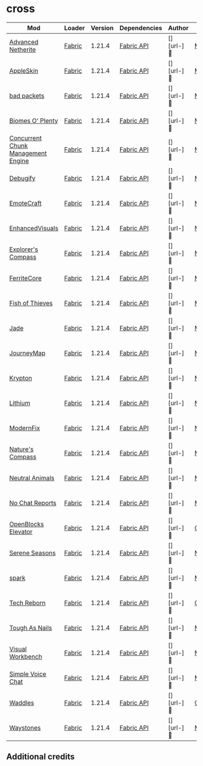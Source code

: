 # cross

| Mod | Loader | Version | Dependencies | Author | CDN |
|-----|--------|---------|--------------|--------|-----|
| [Advanced Netherite][url-advanced-netherite] | [Fabric][url-fabric] | 1.21.4 | [Fabric API][url-fabric-api] | [][url-] 👑 | [Modrinth][url-modrinth] |
| [AppleSkin][url-appleskin] | [Fabric][url-fabric] | 1.21.4 | [Fabric API][url-fabric-api] | [][url-] 👑 | [Modrinth][url-modrinth] |
| [bad packets][url-bad-packets] | [Fabric][url-fabric] | 1.21.4 | [Fabric API][url-fabric-api] | [][url-] 👑 | [Modrinth][url-modrinth] |
| [Biomes O' Plenty][url-biomes-o-plenty] | [Fabric][url-fabric] | 1.21.4 | [Fabric API][url-fabric-api] | [][url-] 👑 | [Modrinth][url-modrinth] |
| [Concurrent Chunk Management Engine][url-concurrent-chunk-management-engine] | [Fabric][url-fabric] | 1.21.4 | [Fabric API][url-fabric-api] | [][url-] 👑 | [Modrinth][url-modrinth] |
| [Debugify][url-debugify] | [Fabric][url-fabric] | 1.21.4 | [Fabric API][url-fabric-api] | [][url-] 👑 | [Modrinth][url-modrinth] |
| [EmoteCraft][url-emotecraft] | [Fabric][url-fabric] | 1.21.4 | [Fabric API][url-fabric-api] | [][url-] 👑 | [Modrinth][url-modrinth] |
| [EnhancedVisuals][url-enhancedvisuals] | [Fabric][url-fabric] | 1.21.4 | [Fabric API][url-fabric-api] | [][url-] 👑 | [Modrinth][url-modrinth] |
| [Explorer's Compass][url-explorers-compass] | [Fabric][url-fabric] | 1.21.4 | [Fabric API][url-fabric-api] | [][url-] 👑 | [Modrinth][url-modrinth] |
| [FerriteCore][url-ferritecore] | [Fabric][url-fabric] | 1.21.4 | [Fabric API][url-fabric-api] | [][url-] 👑 | [Modrinth][url-modrinth] |
| [Fish of Thieves][url-fish-of-thieves] | [Fabric][url-fabric] | 1.21.4 | [Fabric API][url-fabric-api] | [][url-] 👑 | [Modrinth][url-modrinth] |
| [Jade][url-jade] | [Fabric][url-fabric] | 1.21.4 | [Fabric API][url-fabric-api] | [][url-] 👑 | [Modrinth][url-modrinth] |
| [JourneyMap][url-journeymap] | [Fabric][url-fabric] | 1.21.4 | [Fabric API][url-fabric-api] | [][url-] 👑 | [Modrinth][url-modrinth] |
| [Krypton][url-krypton] | [Fabric][url-fabric] | 1.21.4 | [Fabric API][url-fabric-api] | [][url-] 👑 | [Modrinth][url-modrinth] |
| [Lithium][url-lithium] | [Fabric][url-fabric] | 1.21.4 | [Fabric API][url-fabric-api] | [][url-] 👑 | [Modrinth][url-modrinth] |
| [ModernFix][url-modernfix] | [Fabric][url-fabric] | 1.21.4 | [Fabric API][url-fabric-api] | [][url-] 👑 | [Modrinth][url-modrinth] |
| [Nature's Compass][url-natures-compass] | [Fabric][url-fabric] | 1.21.4 | [Fabric API][url-fabric-api] | [][url-] 👑 | [Modrinth][url-modrinth] |
| [Neutral Animals][url-neutral-animals] | [Fabric][url-fabric] | 1.21.4 | [Fabric API][url-fabric-api] | [][url-] 👑 | [Modrinth][url-modrinth] |
| [No Chat Reports][url-no-chat-reports] | [Fabric][url-fabric] | 1.21.4 | [Fabric API][url-fabric-api] | [][url-] 👑 | [Modrinth][url-modrinth] |
| [OpenBlocks Elevator][url-openblocks-elevator] | [Fabric][url-fabric] | 1.21.4 | [Fabric API][url-fabric-api] | [][url-] 👑 | [CurseForge][url-curseforge] |
| [Serene Seasons][url-serene-seasons] | [Fabric][url-fabric] | 1.21.4 | [Fabric API][url-fabric-api] | [][url-] 👑 | [Modrinth][url-modrinth] |
| [spark][url-spark] | [Fabric][url-fabric] | 1.21.4 | [Fabric API][url-fabric-api]| [][url-] 👑 | [Modrinth][url-modrinth] |
| [Tech Reborn][url-tech-reborn] | [Fabric][url-fabric] | 1.21.4 | [Fabric API][url-fabric-api] | [][url-] 👑 | [CurseForge][url-curseforge] |
| [Tough As Nails][url-tough-as-nails] | [Fabric][url-fabric] | 1.21.4 | [Fabric API][url-fabric-api] | [][url-] 👑 | [Modrinth][url-modrinth] |
| [Visual Workbench][url-visual-workbench] | [Fabric][url-fabric] | 1.21.4 | [Fabric API][url-fabric-api] | [][url-] 👑 | [Modrinth][url-modrinth] |
| [Simple Voice Chat][url-simple-voice-chat] | [Fabric][url-fabric] | 1.21.4 | [Fabric API][url-fabric-api] | [][url-] 👑 | [Modrinth][url-modrinth] |
| [Waddles][url-waddles] | [Fabric][url-fabric] | 1.21.4 | [Fabric API][url-fabric-api] | [][url-] 👑 | [CurseForge][url-curseforge] |
| [Waystones][url-waystones] | [Fabric][url-fabric] | 1.21.4 | [Fabric API][url-fabric-api] | [][url-] 👑 | [Modrinth][url-modrinth] |

## Additional credits

<!-- loaders -->
[url-fabric]: <https://maven.fabricmc.net/net/fabricmc/fabric-installer/1.0.1/fabric-installer-1.0.1.jar>
[url-curseforge]: <https://www.curseforge.com/>
[url-curseforge-app]: <https://download.overwolf.com/install/Download>
[url-modrinth]: <https://modrinth.com/>
[url-modrinth-app]: <https://launcher-files.modrinth.com/versions/0.9.3/windows/Modrinth%20App_0.9.3_x64-setup.exe>
<!-- authors -->
<!-- mods -->
[url-advanced-netherite]: <https://cdn.modrinth.com/data/CFX9ftUJ/versions/o2Yh8wg9/advancednetherite-fabric-2.2.2-1.21.4.jar>
[url-appleskin]: <https://cdn.modrinth.com/data/EsAfCjCV/versions/cHQjeYVS/appleskin-fabric-mc1.21.3-3.0.6.jar>
[url-bad-packets]: <https://cdn.modrinth.com/data/ftdbN0KK/versions/hjhT2sMz/badpackets-fabric-0.8.2.jar>
[url-biomes-o-plenty]: <https://cdn.modrinth.com/data/HXF82T3G/versions/fnWSrWtY/BiomesOPlenty-fabric-1.21.4-21.4.0.22.jar>
[url-concurrent-chunk-management-engine]: <https://cdn.modrinth.com/data/VSNURh3q/versions/yGX4O0YU/c2me-fabric-mc1.21.4-0.3.1.1.0.jar>
[url-debugify]: <https://cdn.modrinth.com/data/QwxR6Gcd/versions/yjpSgPEw/Debugify-1.21.4%2B1.1.jar>
[url-emotecraft]: <https://cdn.modrinth.com/data/pZ2wrerK/versions/5XsQ3Xbt/emotecraft-fabric-for-MC1.21.4-2.5.5.jar>
[url-enhancedvisuals]: <https://cdn.modrinth.com/data/KjL0jE2w/versions/2HAAAG2J/EnhancedVisuals_FABRIC_v1.8.17_mc1.21.4.jar>
[url-explorers-compass]: <https://cdn.modrinth.com/data/RV1qfVQ8/versions/QddHC5Vo/ExplorersCompass-1.21.4-2.2.6-fabric.jar>
[url-fabric-api]: <https://cdn.modrinth.com/data/P7dR8mSH/versions/bQZpGIz0/fabric-api-0.119.2%2B1.21.4.jar>
[url-ferritecore]: <https://cdn.modrinth.com/data/uXXizFIs/versions/IPM0JlHd/ferritecore-7.1.1-fabric.jar>
[url-fish-of-thieves]: <https://cdn.modrinth.com/data/BzOTnuqM/versions/L7kKDJaE/fish_of_thieves-mc1.21.4-v4.0.3-fabric.jar>
[url-jade]: <https://cdn.modrinth.com/data/nvQzSEkH/versions/sSHUBFoq/Jade-1.21.4-Fabric-17.2.2.jar>
[url-journeymap]: <https://cdn.modrinth.com/data/lfHFW1mp/versions/j6l01HRl/journeymap-fabric-1.21.4-6.0.0-beta.41.jar>
[url-krypton]: <https://cdn.modrinth.com/data/fQEb0iXm/versions/Acz3ttTp/krypton-0.2.8.jar>
[url-lithium]: <https://cdn.modrinth.com/data/gvQqBUqZ/versions/969795RH/lithium-fabric-0.15.1%2Bmc1.21.4.jar>
[url-modernfix]: <https://cdn.modrinth.com/data/nmDcB62a/versions/ZGxQddYr/modernfix-fabric-5.20.3%2Bmc1.21.4.jar>
[url-natures-compass]: <https://cdn.modrinth.com/data/fPetb5Kh/versions/fF380mCq/NaturesCompass-1.21.4-2.2.8-fabric.jar>
[url-neutral-animals]: <https://cdn.modrinth.com/data/w1AXlLHd/versions/Uzy8fWaG/neutral-animals-1.2.10.jar>
[url-no-chat-reports]: <https://cdn.modrinth.com/data/qQyHxfxd/versions/9xt05630/NoChatReports-FABRIC-1.21.4-v2.11.0.jar>
[url-openblocks-elevator]: <https://www.curseforge.com/minecraft/mc-mods/openblocks-elevator/files/5990832>
[url-serene-seasons]: <https://cdn.modrinth.com/data/e0bNACJD/versions/qanVNGyt/SereneSeasons-fabric-1.21.4-10.4.0.6.jar>
[url-spark]: <https://cdn.modrinth.com/data/l6YH9Als/versions/X2sypdTL/spark-1.10.121-fabric.jar>
[url-tech-reborn]: <https://www.curseforge.com/minecraft/mc-mods/techreborn/download/6136162>
[url-tough-as-nails]: <https://cdn.modrinth.com/data/ge1sOdFH/versions/Ut7LTr3M/ToughAsNails-fabric-1.21.4-10.4.0.3.jar>
[url-visual-workbench]: <https://cdn.modrinth.com/data/kfqD1JRw/versions/eEmPD3gO/VisualWorkbench-v21.4.1-1.21.4-Fabric.jar>
[url-simple-voice-chat]: <https://cdn.modrinth.com/data/9eGKb6K1/versions/pl9FpaYJ/voicechat-fabric-1.21.4-2.5.26.jar>
[url-waddles]: <https://www.curseforge.com/minecraft/mc-mods/waddles/files/6134999>
[url-waystones]: <https://cdn.modrinth.com/data/LOpKHB2A/versions/NaUj93u7/waystones-fabric-1.21.4-21.4.10.jar>
